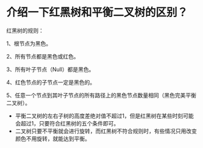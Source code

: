 # 介绍一下红黑树和平衡二叉树的区别？

红黑树的规则：

1、根节点为黑色。

2、所有节点都是黑色或红色。

3、所有叶子节点（Null）都是黑色。

4、红色节点的子节点一定是黑色的。

5、任意一个节点到其叶子节点的所有路径上的黑色节点数量相同（黑色完美平衡二叉树）。



- 平衡二叉树的左右子树的高度差绝对值不超过1，但是红黑树在某些时刻可能会超过1，只要符合红黑树的五个条件即可。
- 二叉树只要不平衡就会进行旋转，而红黑树不符合规则时，有些情况只用改变颜色不用旋转，就能达到平衡。